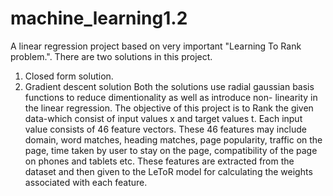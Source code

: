 # machine_learning1.2
A linear regression project based on very important "Learning To Rank problem.". There are two solutions in this project. 
1. Closed form solution.
2. Gradient descent solution
Both the solutions use radial gaussian basis functions to reduce dimentionality as well as introduce non- linearity in the linear regression.
The objective of this project is to Rank the given data-which consist of input values x and target values t. Each input value consists of 46 feature vectors. These 46 features may include domain, word matches, heading matches, page popularity, traffic on the page, time taken by user to stay on the page, compatibility of the page on phones and tablets etc. These features are extracted from the dataset and then given to the LeToR model for calculating the weights associated with each feature. 
